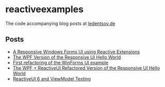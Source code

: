 reactiveexamples
================

The code accompanying blog posts at [ledentsov.de](http://ledentsov.de)

Posts
-----

- [A Responsive Windows Forms UI using Reactive Extensions](http://ledentsov.de/2013/02/16/a-responsive-windows-forms-ui-using-rx/)
- [The WPF Version of the Responsive UI Hello World](http://ledentsov.de/2013/02/17/the-wpf-version-of-responsive-ui-with-rx/)
- [First refactoring of the WinForms UI example](http://ledentsov.de/2013/02/17/first-refactoring-of-the-winforms-ui-example/)
- [The WPF + ReactiveUI Refactored Version of the Responsive UI Hello World](http://ledentsov.de/2013/02/18/the-wpf-reactiveui-refactored-version-of-the-responsive-ui-hello-world/)
- [ReactiveUI 6 and ViewModel Testing](http://ledentsov.de/2014/07/26/reactiveui-viewmodel-testing/)
